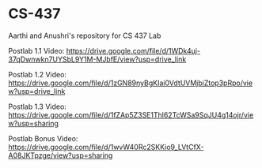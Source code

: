 # CS-437
Aarthi and Anushri's repository for CS 437 Lab


Postlab 1.1 Video: 
https://drive.google.com/file/d/1WDk4uj-37qDwnwkn7UYSbL9Y1M-MJbfE/view?usp=drive_link 

Postlab 1.2 Video: 
https://drive.google.com/file/d/1zGN89nyBgKIai0VdtUVMjbiZtop3pRpo/view?usp=drive_link

Postlab 1.3 Video: 
https://drive.google.com/file/d/1fZAp5Z3SE1Thl62TcWSa9SqJU4g14ojr/view?usp=sharing

Postlab Bonus Video: 
https://drive.google.com/file/d/1wvW40Rc2SKKio9_LVtCfX-A08JKTpzge/view?usp=sharing 
